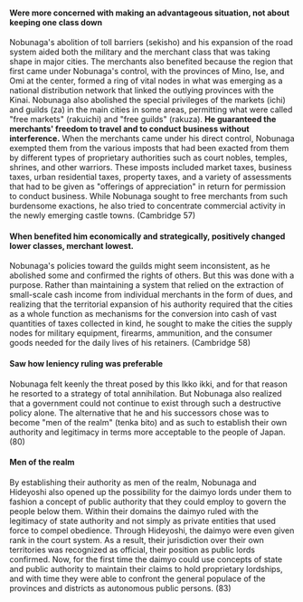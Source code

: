 
#### Were more concerned with making an advantageous situation, not about keeping one class down
Nobunaga's abolition of toll barriers (sekisho) and his expansion of the road system aided both the military and the merchant class that was taking shape in major cities. The merchants also benefited because the region that first came under Nobunaga's control, with the provinces of Mino, Ise, and Omi at the center, formed a ring of vital nodes in what was emerging as a national distribution network that linked the outlying provinces with the Kinai. Nobunaga also abolished the special privileges of the markets (ichi) and guilds (za) in the main cities in some areas, permitting what were called "free markets" (rakuichi) and "free guilds" (rakuza). **He guaranteed the merchants' freedom to travel and to conduct business without interference.** When the merchants came under his direct control, Nobunaga exempted them from the various imposts that had been exacted from them by different types of proprietary authorities such as court nobles, temples, shrines, and other warriors. These imposts included market taxes, business taxes, urban residential taxes, property taxes, and a variety of assessments that had to be given as "offerings of appreciation" in return for permission to conduct business. While Nobunaga sought to free merchants from such burdensome exactions, he also tried to concentrate commercial activity in the newly emerging castle towns. (Cambridge 57)


#### When benefited him economically and strategically, positively changed lower classes, merchant lowest.
Nobunaga's policies toward the guilds might seem inconsistent, as he abolished some and confirmed the rights of others. But this was done with a purpose. Rather than maintaining a system that relied on the extraction of small-scale cash income from individual merchants in the form of dues, and realizing that the territorial expansion of his authority required that the cities as a whole function as mechanisms for the conversion into cash of vast quantities of taxes collected in kind, he sought to make the cities the supply nodes for military equipment, firearms, ammunition, and the consumer goods needed for the daily lives of his retainers. (Cambridge 58)

#### Saw how leniency ruling was preferable
Nobunaga felt keenly the threat posed by this Ikko ikki, and for that reason he resorted to a strategy of total annihilation. But Nobunaga also realized that a government could not continue to exist through such a destructive policy alone. The alternative that he and his successors chose was to become "men of the realm" (tenka bito) and as such to establish their own authority and legitimacy in terms more acceptable to the people of Japan. (80)

#### Men of the realm
By establishing their authority as men of the realm, Nobunaga and Hideyoshi also opened up the possibility for the daimyo lords under them to fashion a concept of public authority that they could employ to govern the people below them. Within their domains the daimyo ruled with the legitimacy of state authority and not simply as private entities that used force to compel obedience. Through Hideyoshi, the daimyo were even given rank in the court system. As a result, their jurisdiction over their own territories was recognized as official, their position as public lords confirmed. Now, for the first time the daimyo could use concepts of state and public authority to maintain their claims to hold proprietary lordships, and with time they were able to confront the general populace of the provinces and districts as autonomous public persons. (83)